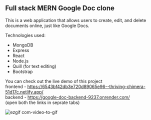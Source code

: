 ## Full stack MERN Google Doc clone
This is a web application that allows users to create, edit, and delete documents online, just like Google Docs.

Technologies used:
- MongoDB
- Express
- React
- Node.js
- Quill (for text editing)
- Bootstrap

You can check out the live demo of this project <br>
frontend - https://6543bf42db3e720d89065e96--thriving-chimera-51d17c.netlify.app/ <br>
backend - https://google-doc-backend-9237.onrender.com/ <br>
(open both the links in seprate tabs)

![ezgif com-video-to-gif](https://github.com/rahulvsaxena/google-doc/assets/87803179/bbacc17d-6cf7-45ed-95fb-715539770684)

## 
